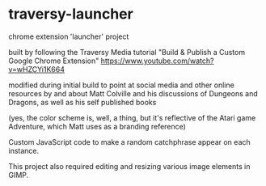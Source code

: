 # traversy-launcher
chrome extension 'launcher' project

built by following the Traversy Media tutorial
"Build & Publish a Custom Google Chrome Extension"
https://www.youtube.com/watch?v=wHZCYi1K664

modified during initial build to point at social media and other online resources by and about Matt Colville 
and his discussions of Dungeons and Dragons, as well as his self published books

(yes, the color scheme is, well, a thing, but it's reflective of the Atari game Adventure,
which Matt uses as a branding reference)

Custom JavaScript code to make a random catchphrase appear on each instance.

This project also required editing and resizing various image elements in GIMP.
